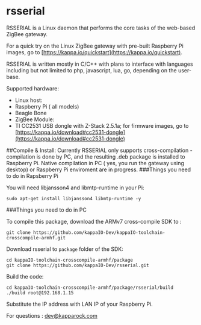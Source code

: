 # rsserial
RSSERIAL is a Linux daemon that performs the core tasks of the web-based ZigBee gateway. 

For a quick try on the Linux ZigBee gateway with pre-built Raspberry Pi images, go to [https://kappa.io/quickstart](https://kappa.io/quickstart).

RSSERIAL is written mostly in C/C++ with plans to interface with languages including but not limited to php, javascript, lua, go, depending on the user-base.

Supported hardware:
- Linux host: 
 - Raspberry Pi ( all models)
 - Beagle Bone
- ZigBee Module: 
 - TI CC2531 USB dongle with Z-Stack 2.5.1a; for firmware images, go to [https://kappa.io/download#cc2531-dongle](https://kappa.io/download#cc2531-dongle)


##Compile & Install:
Currently RSSERIAL only supports cross-compilation - compilation is done by PC, and the resulting .deb package is installed to Raspberry Pi. Native compilation in PC ( yes, you run the gateway using desktop) or Raspberry Pi enviroment are in progress.
###Things you need to do in Rapsberry Pi

You will need libjansson4 and libmtp-runtime in your Pi:
```
sudo apt-get install libjansson4 libmtp-runtime -y
```
###Things you need to do in PC

To compile this package, download the ARMv7 cross-compile SDK to  :

```
git clone https://github.com/kappaIO-Dev/kappaIO-toolchain-crosscompile-armhf.git
```
Download rsserial to `package` folder of the SDK:

```
cd kappaIO-toolchain-crosscompile-armhf/package
git clone https://github.com/kappaIO-Dev/rsserial.git
```

Build the code:
```
cd kappaIO-toolchain-crosscompile-armhf/package/rsserial/build
./build root@192.168.1.15 
```

Substitute the IP address with LAN IP of your Raspberry Pi.

For questions : dev@kapparock.com

